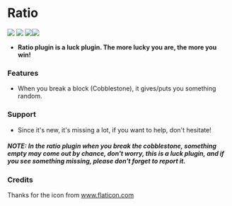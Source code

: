 # Ratio
[![](https://poggit.pmmp.io/shield.state/Ratio)](https://poggit.pmmp.io/p/Ratio)
<a href="https://poggit.pmmp.io/p/Ratio"><img src="https://poggit.pmmp.io/shield.state/Ratio"></a>   [![](https://poggit.pmmp.io/shield.api/Ratio)](https://poggit.pmmp.io/p/Ratio)<a href="https://poggit.pmmp.io/p/Ratio"><img src="https://poggit.pmmp.io/shield.api/Ratio"></a>
- **Ratio plugin is a luck plugin. The more lucky you are, the more you win!**

### Features
- When you break a block (Cobblestone), it gives/puts you something random.

### Support
- Since it's new, it's missing a lot, if you want to help, don't hesitate!

##### *NOTE:* In the ratio plugin when you break the cobblestone, something empty may come out by chance, don't worry, this is a luck plugin, and if you see something missing, please don't forget to report it.

### Credits
Thanks for the icon from www.flaticon.com
